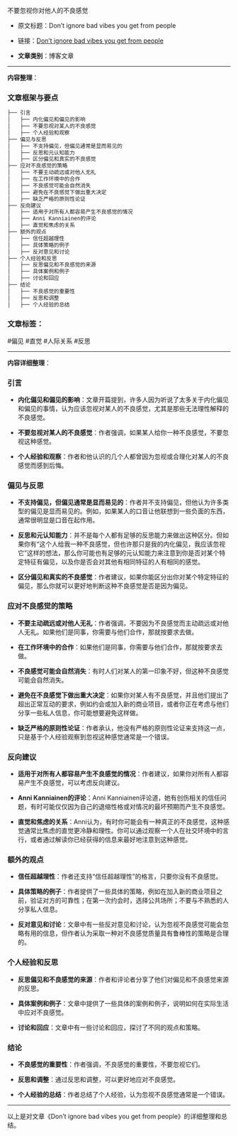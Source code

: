 不要忽视你对他人的不良感觉
    
- 原文标题：Don’t ignore bad vibes you get from people
    
- 链接：[Don’t ignore bad vibes you get from people](https://www.lesswrong.com/posts/Mi5kSs2Fyx7KPdqw8/don-t-ignore-bad-vibes-you-get-from-people)
    
- **文章类别**：博客文章
    

---

**内容整理**：

### 文章框架与要点

```markdown
├── 引言
│   ├── 内化偏见和偏见的影响
│   ├── 不要忽视对某人的不良感觉
│   ├── 个人经验和观察
├── 偏见与反思
│   ├── 不支持偏见，但偏见通常是显而易见的
│   ├── 反思和元认知能力
│   ├── 区分偏见和真实的不良感觉
├── 应对不良感觉的策略
│   ├── 不要主动疏远或对他人无礼
│   ├── 在工作环境中的合作
│   ├── 不良感觉可能会自然消失
│   ├── 避免在不良感觉下做出重大决定
│   ├── 缺乏严格的原则性论证
├── 反向建议
│   ├── 适用于对所有人都容易产生不良感觉的情况
│   ├── Anni Kanniainen的评论
│   ├── 直觉和焦虑的关系
├── 额外的观点
│   ├── 信任超越理性
│   ├── 具体策略的例子
│   ├── 反对意见和讨论
├── 个人经验和反思
│   ├── 反思偏见和不良感觉的来源
│   ├── 具体案例和例子
│   ├── 讨论和回应
├── 结论
│   ├── 不良感觉的重要性
│   ├── 反思和调整
│   ├── 个人经验的总结
```


### 文章标签：

#偏见 #直觉 #人际关系 #反思

---

**内容详细整理**：

### 引言

- **内化偏见和偏见的影响**：文章开篇提到，许多人因为听说了太多关于内化偏见和偏见的事情，认为应该忽视对某人的不良感觉，尤其是那些无法理性解释的不良感觉。
    
- **不要忽视对某人的不良感觉**：作者强调，如果某人给你一种不良感觉，不要忽视这种感觉。
    
- **个人经验和观察**：作者和他认识的几个人都曾因为忽视或合理化对某人的不良感觉而感到后悔。
    

### 偏见与反思

- **不支持偏见，但偏见通常是显而易见的**：作者并不支持偏见，但他认为许多类型的偏见是显而易见的。例如，如果某人的口音让他联想到一些负面的东西，通常很明显是口音在起作用。
    
- **反思和元认知能力**：并不是每个人都有足够的反思能力来做出这种区分。但如果你有“这个人给我一种不良感觉，但也许那只是我的内化偏见，我应该忽视它”这样的想法，那么你可能也有足够的元认知能力来注意到你是否对某个特定特征有偏见，以及你是否会对其他有相同特征的人有相同的感觉。
    
- **区分偏见和真实的不良感觉**：作者建议，如果你能区分出你对某个特定特征的偏见，那么你就可以更好地判断这种不良感觉是否是因为偏见。
    

### 应对不良感觉的策略

- **不要主动疏远或对他人无礼**：作者强调，不要因为不良感觉而主动疏远或对他人无礼。如果他们是同事，你需要与他们合作，那就按要求去做。
    
- **在工作环境中的合作**：如果他们是同事，你需要与他们合作，那就按要求去做。
    
- **不良感觉可能会自然消失**：有时人们对某人的第一印象不好，但这种不良感觉可能会自然消失。
    
- **避免在不良感觉下做出重大决定**：如果你对某人有不良感觉，并且他们提出了超出正常互动的要求，例如约会或加入新的商业项目，或者你正在考虑与他们分享一些私人信息，你可能想要避免这样做。
    
- **缺乏严格的原则性论证**：作者承认，他没有严格的原则性论证来支持这一点，只是基于个人经验观察到忽视这种感觉通常是一个错误。
    

### 反向建议

- **适用于对所有人都容易产生不良感觉的情况**：作者建议，如果你对所有人都容易产生不良感觉，可以考虑反向建议。
    
- **Anni Kanniainen的评论**：Anni Kanniainen评论道，她有创伤相关的信任问题，有时可能仅仅因为自己的退缩性格或对情况的最坏预期而产生不良感觉。
    
- **直觉和焦虑的关系**：Anni认为，有时你可能会有一种真正的不良感觉，这种感觉通常比焦虑的直觉更冷静和理性。你可以通过观察一个人在社交环境中的言行，或者通过解读你已经获得的信息来最好地注意到这种感觉。
    

### 额外的观点

- **信任超越理性**：作者还支持“信任超越理性”的格言，只要你没有不良感觉。
    
- **具体策略的例子**：作者提供了一些具体的策略，例如在加入新的商业项目之前，验证对方的可靠性；在第一次约会时，选择公共场所；不要与不熟悉的人分享私人信息。
    
- **反对意见和讨论**：文章中有一些反对意见和讨论，认为忽视不良感觉可能会忽略有用的信息，但作者认为采取一种对不良感觉质量具有鲁棒性的策略是合理的。
    

### 个人经验和反思

- **反思偏见和不良感觉的来源**：作者和评论者分享了他们对偏见和不良感觉来源的反思。
    
- **具体案例和例子**：文章中提供了一些具体的案例和例子，说明如何在实际生活中应对不良感觉。
    
- **讨论和回应**：文章中有一些讨论和回应，探讨了不同的观点和策略。
    

### 结论

- **不良感觉的重要性**：作者强调，不良感觉的重要性，不要忽视它们。
    
- **反思和调整**：通过反思和调整，可以更好地应对不良感觉。
    
- **个人经验的总结**：作者总结了个人经验，认为忽视不良感觉通常是一个错误。
    

---

以上是对文章《Don’t ignore bad vibes you get from people》的详细整理和总结。